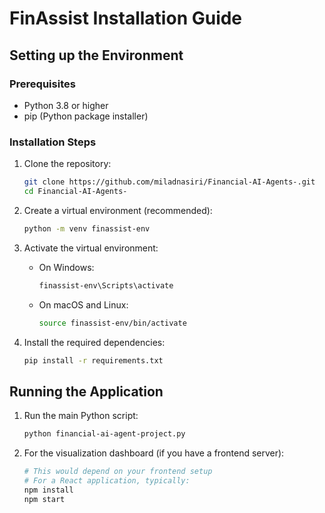 # FinAssist Installation Guide

## Setting up the Environment

### Prerequisites
- Python 3.8 or higher
- pip (Python package installer)

### Installation Steps

1. Clone the repository:
   ```bash
   git clone https://github.com/miladnasiri/Financial-AI-Agents-.git
   cd Financial-AI-Agents-
   ```

2. Create a virtual environment (recommended):
   ```bash
   python -m venv finassist-env
   ```

3. Activate the virtual environment:
   - On Windows:
     ```bash
     finassist-env\Scripts\activate
     ```
   - On macOS and Linux:
     ```bash
     source finassist-env/bin/activate
     ```

4. Install the required dependencies:
   ```bash
   pip install -r requirements.txt
   ```

## Running the Application

1. Run the main Python script:
   ```bash
   python financial-ai-agent-project.py
   ```

2. For the visualization dashboard (if you have a frontend server):
   ```bash
   # This would depend on your frontend setup
   # For a React application, typically:
   npm install
   npm start
   ```
